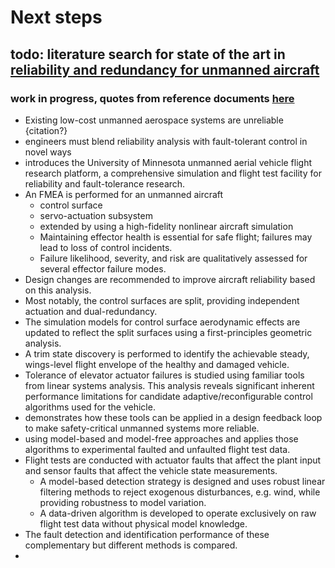 # Next steps
## todo: literature search for state of the art in [reliability and redundancy for unmanned aircraft](#Reliability-and-redundancy-for-unmanned-aircraft)  

### work in progress, quotes from reference documents [here](https://hackmd.io/IjcOlnhtSNO6bEC0fUDX-w#Reliability-and-redundancy-for-unmanned-aircraft) 
- Existing low-cost unmanned aerospace systems are unreliable {citation?}
- engineers must blend reliability analysis with fault-tolerant control in novel ways
- introduces the University of Minnesota unmanned aerial vehicle flight research platform, a comprehensive simulation and flight test facility for reliability and fault-tolerance research. 
- An FMEA is performed for an unmanned aircraft
    - control surface
    - servo-actuation subsystem
    - extended by using a high-fidelity nonlinear aircraft simulation
    - Maintaining effector health is essential for safe flight; failures may lead to loss of control incidents. 
    - Failure likelihood, severity, and risk are qualitatively assessed for several effector failure modes. 
- Design changes are recommended to improve aircraft reliability based on this analysis. 
- Most notably, the control surfaces are split, providing independent actuation and dual-redundancy. 
- The simulation models for control surface aerodynamic effects are updated to reflect the split surfaces using a first-principles geometric analysis.
- A trim state discovery is performed to identify the achievable steady, wings-level flight envelope of the healthy and damaged vehicle. 
- Tolerance of elevator actuator failures is studied using familiar tools from linear systems analysis. This analysis reveals significant inherent performance limitations for candidate adaptive/reconfigurable control algorithms used for the vehicle.
- demonstrates how these tools can be applied in a design feedback loop to make safety-critical unmanned systems more reliable.
- using model-based and model-free approaches and applies those algorithms to experimental faulted and unfaulted flight test data. 
- Flight tests are conducted with actuator faults that affect the plant input and sensor faults that affect the vehicle state measurements. 
    - A model-based detection strategy is designed and uses robust linear filtering methods to reject exogenous disturbances, e.g. wind, while providing robustness to model variation. 
    - A data-driven algorithm is developed to operate exclusively on raw flight test data without physical model knowledge. 
- The fault detection and identification performance of these complementary but different methods is compared. 
- 
